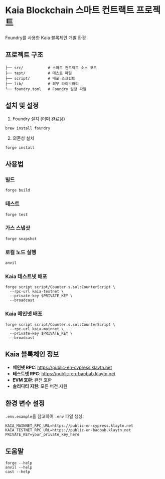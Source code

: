 # Kaia Blockchain 스마트 컨트랙트 프로젝트

Foundry를 사용한 Kaia 블록체인 개발 환경

## 프로젝트 구조

```
├── src/           # 스마트 컨트랙트 소스 코드
├── test/          # 테스트 파일
├── script/        # 배포 스크립트
├── lib/           # 외부 라이브러리
└── foundry.toml   # Foundry 설정 파일
```

## 설치 및 설정

1. Foundry 설치 (이미 완료됨)

```shell
brew install foundry
```

2. 의존성 설치

```shell
forge install
```

## 사용법

### 빌드

```shell
forge build
```

### 테스트

```shell
forge test
```

### 가스 스냅샷

```shell
forge snapshot
```

### 로컬 노드 실행

```shell
anvil
```

### Kaia 테스트넷 배포

```shell
forge script script/Counter.s.sol:CounterScript \
  --rpc-url kaia-testnet \
  --private-key $PRIVATE_KEY \
  --broadcast
```

### Kaia 메인넷 배포

```shell
forge script script/Counter.s.sol:CounterScript \
  --rpc-url kaia-mainnet \
  --private-key $PRIVATE_KEY \
  --broadcast
```

## Kaia 블록체인 정보

- **메인넷 RPC**: https://public-en-cypress.klaytn.net
- **테스트넷 RPC**: https://public-en-baobab.klaytn.net
- **EVM 호환**: 완전 호환
- **솔리디티 지원**: 모든 버전 지원

## 환경 변수 설정

`.env.example`을 참고하여 `.env` 파일 생성:

```env
KAIA_MAINNET_RPC_URL=https://public-en-cypress.klaytn.net
KAIA_TESTNET_RPC_URL=https://public-en-baobab.klaytn.net
PRIVATE_KEY=your_private_key_here
```

## 도움말

```shell
forge --help
anvil --help
cast --help
```
